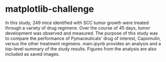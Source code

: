 # matplotlib-challenge

 In this study, 249 mice identified with SCC tumor growth were treated through a variety of drug regimens. Over the course of 45 days, tumor development was observed and measured. The purpose of this study was to compare the performance of Pymaceuticals' drug of interest, Capomulin, versus the other treatment regimens. main.ipynb provides an analysis and a top-level summary of the study results. Figures from the analysis are also included as saved images.
